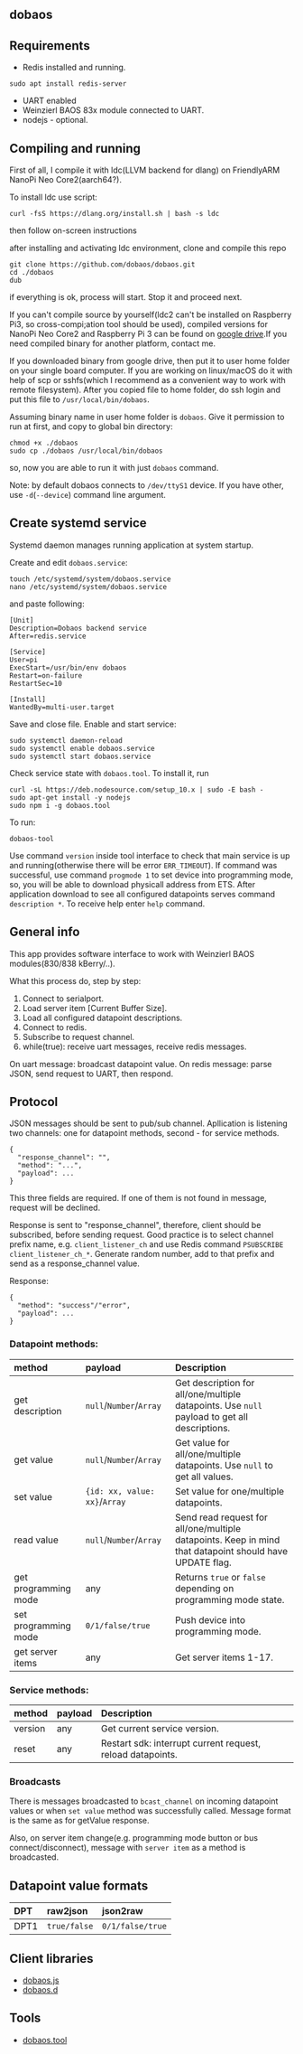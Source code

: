 ## dobaos

## Requirements

* Redis installed and running.

```text
sudo apt install redis-server
```

* UART enabled
* Weinzierl BAOS 83x module connected to UART.
* nodejs - optional.

## Compiling and running

First of all, I compile it with ldc(LLVM backend for dlang) on FriendlyARM NanoPi Neo Core2(aarch64?). 

To install ldc use script:

```text
curl -fsS https://dlang.org/install.sh | bash -s ldc
```

then follow on-screen instructions

after installing and activating ldc environment, clone and compile this repo

```text
git clone https://github.com/dobaos/dobaos.git
cd ./dobaos
dub
```

if everything is ok, process will start. Stop it and proceed next.

If you can't compile source by yourself(ldc2 can't be installed on Raspberry Pi3, so cross-compi;ation tool should be used), compiled versions for NanoPi Neo Core2 and Raspberry Pi 3 can be found on [google drive](https://drive.google.com/drive/folders/1LxJj-hWxdFW1As1zJIehzDWGsSe2RmR9?usp=sharing).If you need compiled binary for another platform, contact me.

If you downloaded binary from google drive, then put it to user home folder on your single board computer. If you are working on linux/macOS do it with help of scp or sshfs(which I recommend as a convenient way to work with remote filesystem). After you copied file to home folder, do ssh login and put this file to `/usr/local/bin/dobaos`.

Assuming binary name in user home folder is `dobaos`. Give it permission to run at first, and copy to global bin directory:

```text
chmod +x ./dobaos
sudo cp ./dobaos /usr/local/bin/dobaos
```

so, now you are able to run it with just `dobaos` command.

Note: by default dobaos connects to `/dev/ttyS1` device. If you have other, use `-d`(`--device`) command line argument.

## Create systemd service

Systemd daemon manages running application at system startup.

Create and edit `dobaos.service`:

```text
touch /etc/systemd/system/dobaos.service 
nano /etc/systemd/system/dobaos.service 
```

and paste following:

```text
[Unit]
Description=Dobaos backend service
After=redis.service

[Service]
User=pi
ExecStart=/usr/bin/env dobaos
Restart=on-failure
RestartSec=10

[Install]
WantedBy=multi-user.target
```

Save and close file. Enable and start service:

```text
sudo systemctl daemon-reload
sudo systemctl enable dobaos.service
sudo systemctl start dobaos.service
```

Check service state with `dobaos.tool`. To install it, run

```text
curl -sL https://deb.nodesource.com/setup_10.x | sudo -E bash -
sudo apt-get install -y nodejs
sudo npm i -g dobaos.tool
```

To run:

```text
dobaos-tool
```

Use command `version` inside tool interface to check that main service is up and running(otherwise there will be error `ERR_TIMEOUT`). If command was successful, use command `progmode 1` to set device into programming mode, so, you will be able to download physicall address from ETS. After application download to see all configured datapoints serves command `description *`. To receive help enter `help` command.

## General info

This app provides software interface to work with Weinzierl BAOS modules(830/838 kBerry/..). 

What this process do, step by step:

1. Connect to serialport.
2. Load server item [Current Buffer Size].
3. Load all configured datapoint descriptions. 
4. Connect to redis.
5. Subscribe to request channel.
6. while(true): receive uart messages, receive redis messages.

On uart message: broadcast datapoint value.
On redis message: parse JSON, send request to UART, then respond.

## Protocol

JSON messages should be sent to pub/sub channel. Apllication is listening two channels: one for datapoint methods, second - for service methods.

```text
{
  "response_channel": "",
  "method": "...",
  "payload": ...
}
```

This three fields are required. If one of them is not found in message, request will be declined.

Response is sent to "response_channel", therefore, client should be subscribed, before sending request.
Good practice is to select channel prefix name, e.g. `client_listener_ch` and use Redis command `PSUBSCRIBE client_listener_ch_*`. Generate random number, add to that prefix and send as a response_channel value.

Response: 

```text
{
  "method": "success"/"error",
  "payload": ...
}
```


### Datapoint methods:

| method | payload | Description |
| :--- | :--- | :--- |
| get description | `null`/`Number`/`Array` | Get description for all/one/multiple datapoints. Use `null` payload to get all descriptions. |
| get value | `null`/`Number`/`Array` | Get value for all/one/multiple datapoints. Use `null` to get all values. |
| set value | `{id: xx, value: xx}`/`Array` | Set value for one/multiple datapoints. |
| read value | `null`/`Number`/`Array` | Send read request for all/one/multiple datapoints. Keep in mind that datapoint should have UPDATE flag. |
| get programming mode | any | Returns `true` or `false` depending on programming mode state. |
| set programming mode | `0/1/false/true` | Push device into programming mode. |
| get server items | any | Get server items 1-17. |


### Service methods:

| method | payload | Description |
| :--- | :--- | :--- |
| version | any | Get current service version. |
| reset | any | Restart sdk: interrupt current request, reload datapoints. |

### Broadcasts

There is messages broadcasted to `bcast_channel` on incoming datapoint values or when `set value` method was successfully called. Message format is the same as for getValue response.

Also, on server item change(e.g. programming mode button or bus connect/disconnect), message with `server item` as a method is broadcasted.

## Datapoint value formats

| DPT | raw2json | json2raw |
| :--- | :--- | :--- |
| DPT1 | `true/false` | `0/1/false/true` |

## Client libraries

* [dobaos.js](https://github.com/dobaos/dobaos.js)
* [dobaos.d](https://github.com/dobaos/dobaos.d)


## Tools

* [dobaos.tool](https://github.com/dobaos/dobaos.tool)
